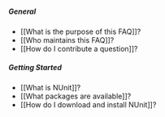 ##### General

 * [[What is the purpose of this FAQ]]?
 * [[Who maintains this FAQ]]?
 * [[How do I contribute a question]]?

##### Getting Started

  * [[What is NUnit]]?
  * [[What packages are available]]?
  * [[How do I download and install NUnit]]?
